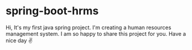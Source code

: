 # spring-boot-hrms
Hi,
It's my first java spring project. I'm creating a human resources management system.
I am so happy to share this project for you.
Have a nice day ✌️
